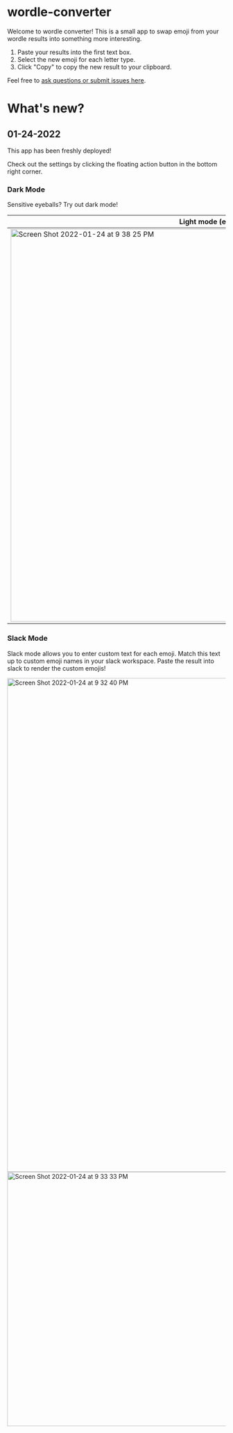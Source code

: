 # wordle-converter

Welcome to wordle converter! This is a small app to swap emoji from your wordle results into something more interesting.

1. Paste your results into the first text box.
2. Select the new emoji for each letter type.
3. Click "Copy" to copy the new result to your clipboard.

Feel free to [ask questions or submit issues here](https://github.com/hschallh/wordle-converter/issues).

# What's new?

## 01-24-2022
This app has been freshly deployed! 

Check out the settings by clicking the floating action button in the bottom right corner.

### Dark Mode
Sensitive eyeballs? Try out dark mode!

| Light mode (ew)                                                                                                                                                          | Dark mode (wow)                                                                                                                                                          |
| ------------------------------------------------------------------------------------------------------------------------------------------------------------------------ | ------------------------------------------------------------------------------------------------------------------------------------------------------------------------ |
| <img width="905" alt="Screen Shot 2022-01-24 at 9 38 25 PM" src="https://user-images.githubusercontent.com/13680789/150900677-67d5dd5c-e476-4f87-afb6-9818f05a41e2.png"> | <img width="896" alt="Screen Shot 2022-01-24 at 9 37 59 PM" src="https://user-images.githubusercontent.com/13680789/150900642-52eff0ed-27fe-4ff6-b353-ca096afb88c1.png"> |


### Slack Mode
Slack mode allows you to enter custom text for each emoji. Match this text up to custom emoji names in your slack workspace. Paste the result into slack to render the custom emojis!

<img width="1138" alt="Screen Shot 2022-01-24 at 9 32 40 PM" src="https://user-images.githubusercontent.com/13680789/150900084-26a438c7-8204-4171-9e7a-6a2fe6309103.png">

<img width="586" alt="Screen Shot 2022-01-24 at 9 33 33 PM" src="https://user-images.githubusercontent.com/13680789/150900162-84e08c06-2ec6-4d59-a6f5-6de9c2fa66d7.png">